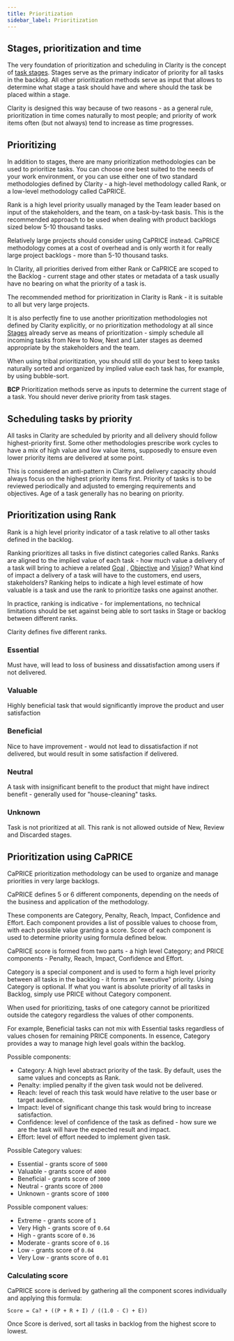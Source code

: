 ```yaml
---
title: Prioritization
sidebar_label: Prioritization
---
```


## Stages, prioritization and time

The very foundation of prioritization and scheduling in Clarity is the concept of [task stages](task-stage.md). Stages
serve as the primary indicator of priority for all tasks in the backlog. All other prioritization methods serve as input
that allows to determine what stage a task should have and where should the task be placed within a stage.

Clarity is designed this way because of two reasons - as a general rule, prioritization in time comes naturally to most
people; and priority of work items often (but not always) tend to increase as time progresses.

## Prioritizing

In addition to stages, there are many prioritization methodologies can be used to prioritize tasks. You can choose one
best suited to the needs of your work environment, or you can use either one of two standard methodologies defined by
Clarity - a high-level methodology called Rank, or a low-level methodology called CaPRICE.

Rank is a high level priority usually managed by the Team leader based on input of the stakeholders, and the team, on
a task-by-task basis. This is the recommended approach to be used when dealing with product backlogs sized below
5-10 thousand tasks.

Relatively large projects should consider using CaPRICE instead. CaPRICE methodology comes at a cost of overhead and
is only worth it for really large project backlogs - more than 5-10 thousand tasks.

In Clarity, all priorities derived from either Rank or CaPRICE are scoped to the Backlog - current stage and other
states or metadata of a task usually have no bearing on what the priority of a task is.

The recommended method for prioritization in Clarity is Rank - it is suitable to all but very large projects.

It is also perfectly fine to use another prioritization methodologies not defined by Clarity explicitly, or no
prioritization methodology at all since [Stages](task-stage.md) already serve as means of prioritization - simply
schedule all incoming tasks from New to Now, Next and Later stages as deemed appropriate by the stakeholders and
the team.

When using tribal prioritization, you should still do your best to keep tasks naturally sorted and organized by implied
value each task has, for example, by using bubble-sort.

**BCP** Prioritization methods serve as inputs to determine the current stage of a task. You should
never derive priority from task stages.

## Scheduling tasks by priority

All tasks in Clarity are scheduled by priority and all delivery should follow highest-priority first. Some other
methodologies prescribe work cycles to have a mix of high value and low value items, supposedly to ensure even lower
priority items are delivered at some point.

This is considered an anti-pattern in Clarity and delivery capacity should always focus on the highest priority items
first. Priority of tasks is to be reviewed periodically and adjusted to emerging requirements and objectives. Age of a
task generally has no bearing on priority.

## Prioritization using Rank

Rank is a high level priority indicator of a task relative to all other tasks defined in the backlog.

Ranking prioritizes all tasks in five distinct categories called Ranks. Ranks are aligned to the implied value of each
task - how much value a delivery of a task will bring to achieve a related [Goal](work-organization.md#goal)
, [Objective](work-organization.md#objective) and [Vision](work-organization.md#vision)? What kind of impact a delivery
of a task will have to the customers, end users, stakeholders? Ranking helps to indicate a high level estimate of how
valuable is a task and use the rank to prioritize tasks one against another.

In practice, ranking is indicative - for implementations, no technical limitations should be set against being
able to sort tasks in Stage or backlog between different ranks.

Clarity defines five different ranks.

### Essential

Must have, will lead to loss of business and dissatisfaction among users if not delivered.

### Valuable

Highly beneficial task that would significantly improve the product and user satisfaction

### Beneficial

Nice to have improvement - would not lead to dissatisfaction if not delivered, but would result in some satisfaction
if delivered.

### Neutral

A task with insignificant benefit to the product that might have indirect benefit - generally used for "house-cleaning"
tasks.

### Unknown

Task is not prioritized at all. This rank is not allowed outside of New, Review and Discarded stages.

## Prioritization using CaPRICE

CaPRICE prioritization methodology can be used to organize and manage priorities in very large backlogs.

CaPRICE defines 5 or 6 different components, depending on the needs of the business and application of the methodology.

These components are Category, Penalty, Reach, Impact, Confidence and Effort. Each component provides a list of possible
values to choose from, with each possible value granting a score. Score of each component is used to determine priority
using formula defined below.

CaPRICE score is formed from two parts - a high level Category; and PRICE components - Penalty, Reach, Impact,
Confidence and Effort.

Category is a special component and is used to form a high level priority between all tasks in the backlog - it forms
an "executive" priority. Using Category is optional. If what you want is absolute priority of all tasks in Backlog,
simply use PRICE without Category component.

When used for prioritizing, tasks of one category cannot be prioritized outside the category regardless the values of
other components.

For example, Beneficial tasks can not mix with Essential tasks regardless of values chosen for remaining PRICE
components. In essence, Category provides a way to manage high level goals within the backlog.

Possible components:

- Category: A high level abstract priority of the task. By default, uses the same values and concepts as Rank.
- Penalty: implied penalty if the given task would not be delivered.
- Reach: level of reach this task would have relative to the user base or target audience.
- Impact: level of significant change this task would bring to increase satisfaction.
- Confidence: level of confidence of the task as defined - how sure we are the task will have the expected result and
  impact.
- Effort: level of effort needed to implement given task.

Possible Category values:

- Essential - grants score of `5000`
- Valuable - grants score of `4000`
- Beneficial - grants score of `3000`
- Neutral - grants score of `2000`
- Unknown - grants score of `1000`

Possible component values:

- Extreme - grants score of `1`
- Very High - grants score of `0.64`
- High - grants score of `0.36`
- Moderate - grants score of `0.16`
- Low - grants score of `0.04`
- Very Low - grants score of `0.01`

### Calculating score

CaPRICE score is derived by gathering all the component scores individually and applying this formula:

`Score = Ca? + ((P + R + I) / ((1.0 - C) + E))`

Once Score is derived, sort all tasks in backlog from the highest score to lowest.
